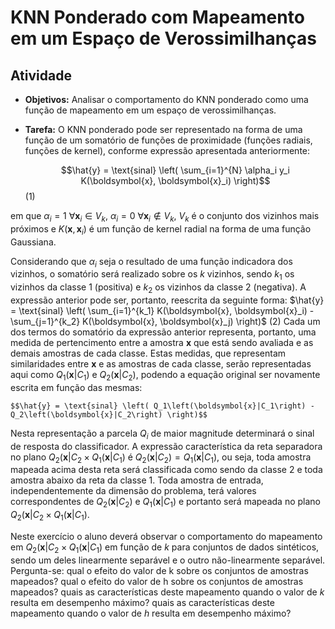 # KNN Ponderado com Mapeamento em um Espaço de Verossimilhanças

## Atividade

  - **Objetivos:** Analisar o comportamento do KNN ponderado como uma função de mapeamento em um espaço de verossimilhanças.
  - **Tarefa:** O KNN ponderado pode ser representado na forma de uma função de um somatório de funções de proximidade (funções radiais, funções de kernel), conforme expressão apresentada anteriormente:

    $$\hat{y} = \text{sinal} \left( \sum_{i=1}^{N} \alpha_i y_i K(\boldsymbol{x}, \boldsymbol{x}_i) \right)$$ (1)

  em que $\alpha_i = 1 \ \forall \boldsymbol{x}_i \in  V_k$, $\alpha_i = 0 \ \forall \boldsymbol{x}_i \notin  V_k$, $V_k$ é o conjunto dos vizinhos mais próximos e $K(\boldsymbol{x}, \boldsymbol{x}_i)$ é um função de kernel radial na forma de uma função Gaussiana.

  Considerando que $\alpha_i$ seja o resultado de uma função indicadora dos vizinhos, o somatório será realizado sobre os $k$ vizinhos, sendo $k_1$ os vizinhos da classe 1 (positiva) e $k_2$ os vizinhos da classe 2 (negativa). A expressão anterior pode ser, portanto, reescrita da seguinte forma: $\hat{y} = \text{sinal} \left( \sum_{i=1}^{k_1} K(\boldsymbol{x}, \boldsymbol{x}_i) - \sum_{j=1}^{k_2} K(\boldsymbol{x}, \boldsymbol{x}_j) \right)$ (2)
  Cada um dos termos do somatório da expressão anterior representa, portanto, uma medida de pertencimento entre a amostra $\boldsymbol{x}$ que está sendo avaliada e as demais amostras de cada classe. Estas medidas, que representam similaridades entre $\boldsymbol{x}$ e as amostras de cada classe, serão representadas aqui como $Q_1\left(\boldsymbol{x}|C_1\right)$ e $Q_2\left(\boldsymbol{x}|C_2\right)$, podendo a equação original ser novamente escrita em função das mesmas:

    $$\hat{y} = \text{sinal} \left( Q_1\left(\boldsymbol{x}|C_1\right) - Q_2\left(\boldsymbol{x}|C_2\right) \right)$$

  Nesta representação a parcela $Q_i$ de maior magnitude determinará o sinal de resposta do classificador. A expressão característica da reta separadora no plano $Q_2(\boldsymbol{x}|C_2 \times Q_1(\boldsymbol{x}|C_1)$ é $Q_2(\boldsymbol{x}|C_2) = Q_1(\boldsymbol{x}|C_1)$, ou seja, toda amostra mapeada acima desta reta será classificada como sendo da classe 2 e toda amostra abaixo da reta da classe 1. Toda amostra de entrada, independentemente da dimensão do problema, terá valores correspondentes de $Q_2\left(\boldsymbol{x}|C_2\right)$ e $Q_1\left(\boldsymbol{x}|C_1\right)$ e portanto será mapeada no plano $Q_2(\boldsymbol{x}|C_2 \times Q_1(\boldsymbol{x}|C_1)$.

  Neste exercício o aluno deverá observar o comportamento do mapeamento em $Q_2(\boldsymbol{x}|C_2 \times Q_1(\boldsymbol{x}|C_1)$ em função de $k$ para conjuntos de dados sintéticos, sendo um deles linearmente separável e o outro não-linearmente separável. Pergunta-se: qual o efeito do valor de k sobre os conjuntos de amostras mapeados? qual o efeito do valor de h sobre os conjuntos de amostras mapeados? quais as características deste mapeamento quando o valor de $k$ resulta em desempenho máximo? quais as características deste mapeamento quando o valor de $h$ resulta em desempenho máximo?
